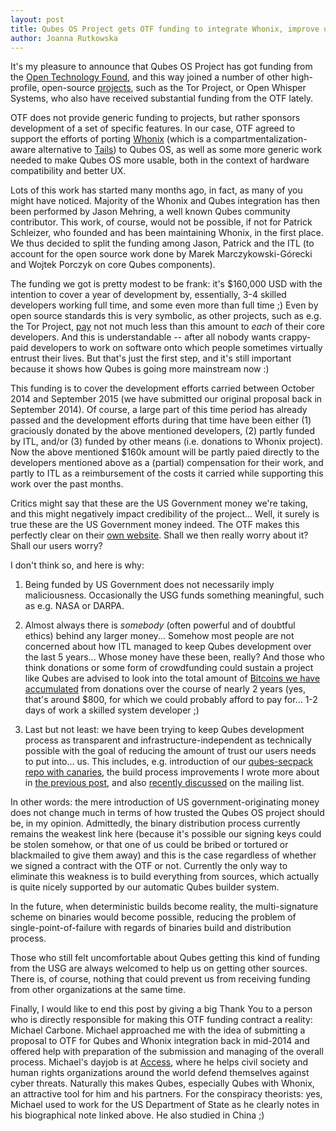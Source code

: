 ```yaml
---
layout: post
title: Qubes OS Project gets OTF funding to integrate Whonix, improve usability
author: Joanna Rutkowska
---
```


It's my pleasure to announce that Qubes OS Project has got funding from the
[Open Technology Found](https://www.opentechfund.org/), and this way joined a
number of other high-profile, open-source
[projects](https://www.opentechfund.org/projects), such as the Tor Project, or
Open Whisper Systems, who also have received substantial funding from the OTF
lately.

OTF does not provide generic funding to projects, but rather sponsors
development of a set of specific features. In our case, OTF agreed to support
the efforts of porting [Whonix](https://www.whonix.org/) (which is a
compartmentalization-aware alternative to
[Tails](https://www.accessnow.org/about/staff)) to Qubes OS, as well as some
more generic work needed to make Qubes OS more usable, both in the context of
hardware compatibility and better UX.

Lots of this work has started many months ago, in fact, as many of you might
have noticed. Majority of the Whonix and Qubes integration has then been
performed by Jason Mehring, a well known Qubes community contributor. This work,
of course, would not be possible, if not for Patrick Schleizer, who founded and
has been maintaining Whonix, in the first place. We thus decided to split the
funding among Jason, Patrick and the ITL (to account for the open source work
done by Marek Marczykowski-Górecki and Wojtek Porczyk on core Qubes components).

The funding we got is pretty modest to be frank: it's $160,000 USD with the
intention to cover a year of development by, essentially, 3-4 skilled developers
working full time, and some even more than full time ;) Even by open source
standards this is very symbolic, as other projects, such as e.g. the Tor
Project,
[pay](https://www.torproject.org/about/findoc/2013-TorProject-Form990.pdf) not
not much less than this amount to _each_ of their core developers. And this is
understandable -- after all nobody wants crappy-paid developers to work on
software onto which people sometimes virtually entrust their lives. But that's
just the first step, and it's still important because it shows how Qubes is
going more mainstream now :)

This funding is to cover the development efforts carried between October 2014
and September 2015 (we have submitted our original proposal back in September
2014). Of course, a large part of this time period has already passed and the
development efforts during that time have been either (1) graciously donated by
the above mentioned developers, (2) partly funded by ITL, and/or (3) funded by
other means (i.e. donations to Whonix project). Now the above mentioned $160k
amount will be partly paied directly to the developers mentioned above as a
(partial) compensation for their work, and partly to ITL as a reimbursement of
the costs it carried while supporting this work over the past months.

Critics might say that these are the US Government money we're taking, and this
might negatively impact credibility of the project... Well, it surely is true
these are the US Government money indeed. The OTF makes this perfectly clear on
their [own website](https://www.opentechfund.org/about/program). Shall we then
really worry about it? Shall our users worry?

I don't think so, and here is why:

1. Being funded by US Government does not necessarily imply maliciousness.
   Occasionally the USG funds something meaningful, such as e.g. NASA or DARPA.

2. Almost always there is _somebody_ (often powerful and of doubtful ethics)
   behind any larger money... Somehow most people are not concerned about how
   ITL managed to keep Qubes development over the last 5 years... Whose money
   have these been, really? And those who think donations or some form of
   crowdfunding could sustain a project like Qubes are advised to look into the
   total amount of [Bitcoins we have
   accumulated](https://blockexplorer.com/address/14zockMSKKp5MK6X2cHJ3mQwm9MwYsJ39j)
   from donations over the course of nearly 2 years (yes, that's around $800,
   for which we could probably afford to pay for... 1-2 days of work a skilled
   system developer ;)

3. Last but not least: we have been trying to keep Qubes development process as
   transparent and infrastructure-independent as technically possible with the
   goal of reducing the amount of trust our users needs to put into... us. This
   includes, e.g. introduction of our [qubes-secpack repo with
   canaries](https://github.com/QubesOS/qubes-secpack), the build process
   improvements I wrote more about in [the previous
   post](http://blog.invisiblethings.org/2015/04/23/qubes-30rc1-and-roadmap.html),
   and also [recently
   discussed](https://groups.google.com/d/msg/qubes-devel/BSz1c8Te7B8/A2UBFh_siTMJ)
   on the mailing list.

In other words: the mere introduction of US government-originating money does
not change much in terms of how trusted the Qubes OS project should be, in my
opinion. Admittedly, the binary distribution process currently remains the
weakest link here (because it's possible our signing keys could be stolen
somehow, or that one of us could be bribed or tortured or blackmailed to give
them away) and this is the case regardless of whether we signed a contract with
the OTF or not. Currently the only way to eliminate this weakness is to build
everything from sources, which actually is quite nicely supported by our
automatic Qubes builder system.

In the future, when deterministic builds become reality, the multi-signature
scheme on binaries would become possible, reducing the problem of
single-point-of-failure with regards of binaries build and distribution process. 

Those who still felt uncomfortable about Qubes getting this kind of funding from
the USG are always welcomed to help us on getting other sources. There is, of
course, nothing that could prevent us from receiving funding from other
organizations at the same time. 

Finally, I would like to end this post by giving a big Thank You to a person who
is directly responsible for making this OTF funding contract a reality: Michael
Carbone. Michael approached me with the idea of submitting a proposal to OTF for
Qubes and Whonix integration back in mid-2014 and offered help with preparation
of the submission and managing of the overall process. Michael's dayjob is at
[Access](https://www.accessnow.org/about/staff), where he helps civil society
and human rights organizations around the world defend themselves against cyber
threats. Naturally this makes Qubes, especially Qubes with Whonix, an attractive
tool for him and his partners. For the conspiracy theorists: yes, Michael used
to work for the US Department of State as he clearly notes in his biographical
note linked above. He also studied in China ;)
